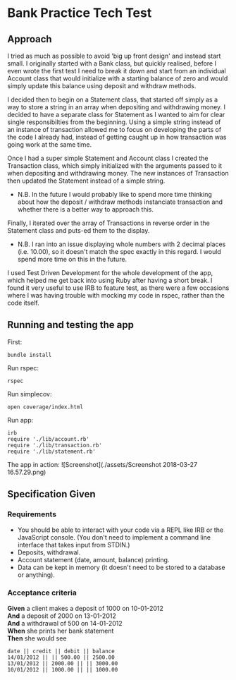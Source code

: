 # Bank Practice Tech Test

## Approach

I tried as much as possible to avoid 'big up front design' and instead start small. I originally started with a Bank class, but quickly realised, before I even wrote the first test I need to break it down and start from an individual Account class that would initialize with a starting balance of zero and would simply update this balance using deposit and withdraw methods. 

I decided then to begin on a Statement class, that started off simply as a way to store a string in an array when depositing and withdrawing money. I decided to have a separate class for Statement as I wanted to aim for clear single responsibilties from the beginning. Using a simple string instead of an instance of transaction allowed me to focus on developing the parts of the code I already had, instead of getting caught up in how transaction was going work at the same time. 

Once I had a super simple Statement and Account class I created the Transaction class, which simply initialized with the arguments passed to it when depositing and withdrawing money. The new instances of Transaction then updated the Statement instead of a simple string. 

* N.B. In the future I would probably like to spend more time thinking about how the deposit / withdraw methods instanciate transaction and whether there is a better way to approach this. 

Finally, I iterated over the array of Transactions in reverse order in the Statement class and puts-ed them to the display. 

* N.B. I ran into an issue displaying whole numbers with 2 decimal places (i.e. 10.00), so it doesn't match the spec exactly in this regard. I would spend more time on this in the future. 

I used Test Driven Development for the whole development of the app, which helped me get back into using Ruby after having a short break. I found it very useful to use IRB to feature test, as there were a few occasions where I was having trouble with mocking my code in rspec, rather than the code itself. 

## Running and testing the app 

First:
```
bundle install 
```
Run rspec:
```
rspec
```
Run simplecov:
```
open coverage/index.html
```
Run app:
``` 
irb
require './lib/account.rb'
require './lib/transaction.rb'
require './lib/statement.rb'
```
The app in action:
![Screenshot](./assets/Screenshot 2018-03-27 16.57.29.png)

## Specification Given 

### Requirements

* You should be able to interact with your code via a REPL like IRB or the JavaScript console.  (You don't need to implement a command line interface that takes input from STDIN.)
* Deposits, withdrawal.
* Account statement (date, amount, balance) printing.
* Data can be kept in memory (it doesn't need to be stored to a database or anything).

### Acceptance criteria

**Given** a client makes a deposit of 1000 on 10-01-2012  
**And** a deposit of 2000 on 13-01-2012  
**And** a withdrawal of 500 on 14-01-2012  
**When** she prints her bank statement  
**Then** she would see

```
date || credit || debit || balance
14/01/2012 || || 500.00 || 2500.00
13/01/2012 || 2000.00 || || 3000.00
10/01/2012 || 1000.00 || || 1000.00
```
